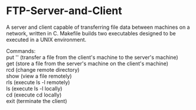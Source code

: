 # FTP-Server-and-Client
A server and client capable of transferring file data between machines on a network, written in C. Makefile builds two executables designed to be executed in a UNIX environment.

Commands: <br />
put '<pathname>' (transfer a file from the client's machine to the server's machine) <br />
get <pathname> (store a file from the server's machine on the client's machine) <br />
rcd <pathname> (change remote directory) <br />
show <pathname> (view a file remotely) <br />
rls (execute ls -l remotely) <br />
ls (execute ls -l locally) <br />
cd <pathname> (execute cd locally) <br />
exit (terminate the client)
